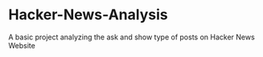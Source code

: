 # Hacker-News-Analysis
A basic project analyzing the ask and show type of posts on Hacker News Website
